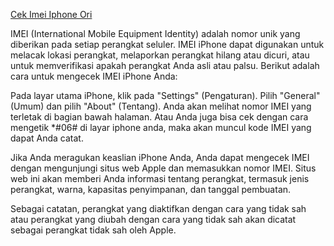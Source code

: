 <a href="https://www.kazuo.my.id/2023/01/cek-imei-di-semua-jenis-hp-begini.html">Cek Imei Iphone Ori</a>

IMEI (International Mobile Equipment Identity) adalah nomor unik yang diberikan pada setiap perangkat seluler. IMEI iPhone dapat digunakan untuk melacak lokasi perangkat, melaporkan perangkat hilang atau dicuri, atau untuk memverifikasi apakah perangkat Anda asli atau palsu. Berikut adalah cara untuk mengecek IMEI iPhone Anda:

Pada layar utama iPhone, klik pada "Settings" (Pengaturan).
Pilih "General" (Umum) dan pilih "About" (Tentang).
Anda akan melihat nomor IMEI yang terletak di bagian bawah halaman.
Atau Anda juga bisa cek dengan cara mengetik *#06# di layar iphone anda, maka akan muncul kode IMEI yang dapat Anda catat.

Jika Anda meragukan keaslian iPhone Anda, Anda dapat mengecek IMEI dengan mengunjungi situs web Apple dan memasukkan nomor IMEI. Situs web ini akan memberi Anda informasi tentang perangkat, termasuk jenis perangkat, warna, kapasitas penyimpanan, dan tanggal pembuatan.

Sebagai catatan, perangkat yang diaktifkan dengan cara yang tidak sah atau perangkat yang diubah dengan cara yang tidak sah akan dicatat sebagai perangkat tidak sah oleh Apple.
